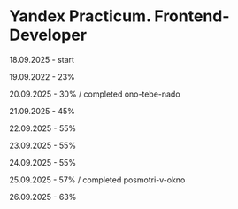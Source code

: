 # Yandex Practicum. Frontend-Developer

18.09.2025 - start 

19.09.2022 - 23% 

20.09.2025 - 30% / completed ono-tebe-nado

21.09.2025 - 45%

22.09.2025 - 55%

23.09.2025 - 55%

24.09.2025 - 55%

25.09.2025 - 57% / completed posmotri-v-okno

26.09.2025 - 63%









